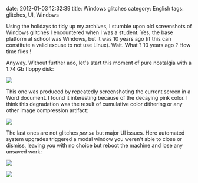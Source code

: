 date: 2012-01-03 12:32:39
title: Windows glitches
category: English
tags: glitches, UI, Windows

Using the holidays to tidy up my archives, I stumble upon old screenshots of Windows glitches I encountered when I was a student. Yes, the base platform at school was Windows, but it was 10 years ago (if this can constitute a valid excuse to not use Linux). Wait. What ? 10 years ago ? How time flies !

Anyway. Without further ado, let's start this moment of pure nostalgia with a 1.74 Gb floppy disk:

![](/uploads/2012/SizePB.png)

This one was produced by repeatedly screenshoting the current screen in a Word document. I found it interesting because of the decaying pink color. I think this degradation was the result of cumulative color dithering or any other image compression artifact:

![](/uploads/2012/df.png)

The last ones are not glitches _per se_ but major UI issues. Here automated system upgrades triggered a modal window you weren't able to close or dismiss, leaving you with no choice but reboot the machine and lose any unsaved work:

![](/uploads/2012/update.png)

![](/uploads/2012/ie1.png)


